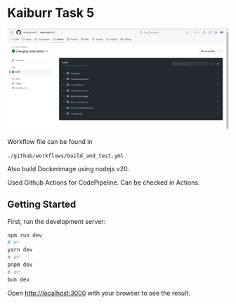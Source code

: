 # Kaiburr Task 5

![Screenshot 2023-09-23 231638](ScreenShot/snap.png)


Workflow file can be found in 

```./github/workflows/build_and_test.yml```

Also build Dockerimage using nodejs v20.

Used Github Actions for CodePipeline.
Can be checked in Actions.

## Getting Started

First, run the development server:

```bash
npm run dev
# or
yarn dev
# or
pnpm dev
# or
bun dev
```

Open [http://localhost:3000](http://localhost:3000) with your browser to see the result.
